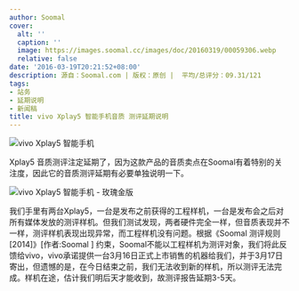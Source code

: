 ```yaml
---
author: Soomal
cover:
  alt: ''
  caption: ''
  image: https://images.soomal.cc/images/doc/20160319/00059306.webp
  relative: false
date: '2016-03-19T20:21:52+08:00'
description: 源自：Soomal.com | 版权：原创 |  平均/总评分：09.31/121
tags:
- 站务
- 延期说明
- 新闻稿
title: vivo Xplay5 智能手机音质 测评延期说明
---
```


![vivo Xplay5 智能手机](https://images.soomal.cc/images/doc/20160309/00058908.webp)



Xplay5 音质测评注定延期了，因为这款产品的音质卖点在Soomal有着特别的关注度，因此它的音质测评延期有必要单独说明一下。

![vivo Xplay5 智能手机 - 玫瑰金版](https://images.soomal.cc/images/doc/20160309/00058881.webp)




我们手里有两台Xplay5，一台是发布之前获得的工程样机，一台是发布会之后对所有媒体发放的测评样机。但我们测试发现，两者硬件完全一样，但音质表现并不一样，测评样机表现出现异常，而工程样机没有问题。根据《Soomal 测评规则 [2014]》[作者:Soomal ]
约束，Soomal不能以工程样机为测评对象，我们将此反馈给vivo，vivo承诺提供一台3月16日正式上市销售的机器给我们，并于3月17日寄出，但遗憾的是，在今日结束之前，我们无法收到新的样机，所以测评无法完成。样机在途，估计我们明后天才能收到，故测评报告延期3-5天。